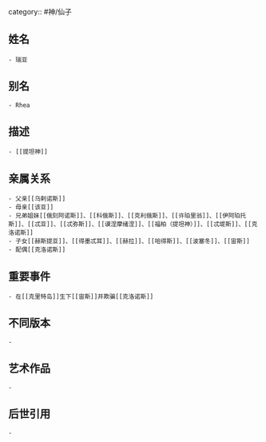 category:: #神/仙子
## 姓名
	- 瑞亚
## 别名
	- Rhea
## 描述
	- [[提坦神]]
## 亲属关系
	- 父亲[[乌剌诺斯]]
	- 母亲[[该亚]]
	- 兄弟姐妹[[俄刻阿诺斯]]、[[科俄斯]]、[[克利俄斯]]、[[许珀里翁]]、[[伊阿珀托斯]]、[[忒亚]]、[[忒弥斯]]、[[谟涅摩绪涅]]、[[福柏（提坦神）]]、[[忒堤斯]]、[[克洛诺斯]]
	- 子女[[赫斯提亚]]、[[得墨忒耳]]、[[赫拉]]、[[哈得斯]]、[[波塞冬]]、[[宙斯]]
	- 配偶[[克洛诺斯]]
## 重要事件
	- 在[[克里特岛]]生下[[宙斯]]并欺骗[[克洛诺斯]]
## 不同版本
	-
## 艺术作品
	-
## 后世引用
	-

